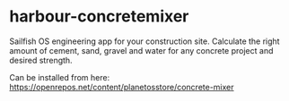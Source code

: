 # harbour-concretemixer
Sailfish OS  engineering app for your construction site. Calculate the right amount of cement, sand, gravel and water for any concrete project and desired strength.

Can be installed from here: https://openrepos.net/content/planetosstore/concrete-mixer
